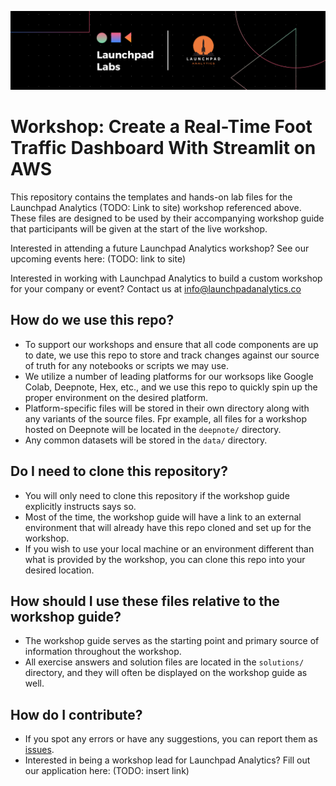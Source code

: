 ![](img/banner.png)
# Workshop: Create a Real-Time Foot Traffic Dashboard With Streamlit on AWS

This repository contains the templates and hands-on lab files for the Launchpad Analytics (TODO: Link to site) workshop referenced above. These files are designed to be used by their accompanying workshop guide that participants will be given at the start of the live workshop.

Interested in attending a future Launchpad Analytics workshop? See our upcoming events here: (TODO: link to site)

Interested in working with Launchpad Analytics to build a custom workshop for your company or event? Contact us at info@launchpadanalytics.co

## How do we use this repo?

- To support our workshops and ensure that all code components are up to date, we use this repo to store and track changes against our source of truth for any notebooks or scripts we may use.
- We utilize a number of leading platforms for our worksops like Google Colab, Deepnote, Hex, etc., and we use this repo to quickly spin up the proper environment on the desired platform.
- Platform-specific files will be stored in their own directory along with any variants of the source files. Fpr example, all files for a workshop hosted on Deepnote will be located in the `deepnote/` directory.
- Any common datasets will be stored in the `data/` directory.

## Do I need to clone this repository?

- You will only need to clone this repository if the workshop guide explicitly instructs says so.
- Most of the time, the workshop guide will have a link to an external environment that will already have this repo cloned and set up for the workshop.
- If you wish to use your local machine or an environment different than what is provided by the workshop, you can clone this repo into your desired location.

## How should I use these files relative to the workshop guide?

- The workshop guide serves as the starting point and primary source of information throughout the workshop.
- All exercise answers and solution files are located in the `solutions/` directory, and they will often be displayed on the workshop guide as well.

## How do I contribute?

- If you spot any errors or have any suggestions, you can report them as [issues](https://github.com/Launchpad-Analytics/Workshop-FootTrafficDashboard/issues).
- Interested in being a workshop lead for Launchpad Analytics? Fill out our application here: (TODO: insert link)